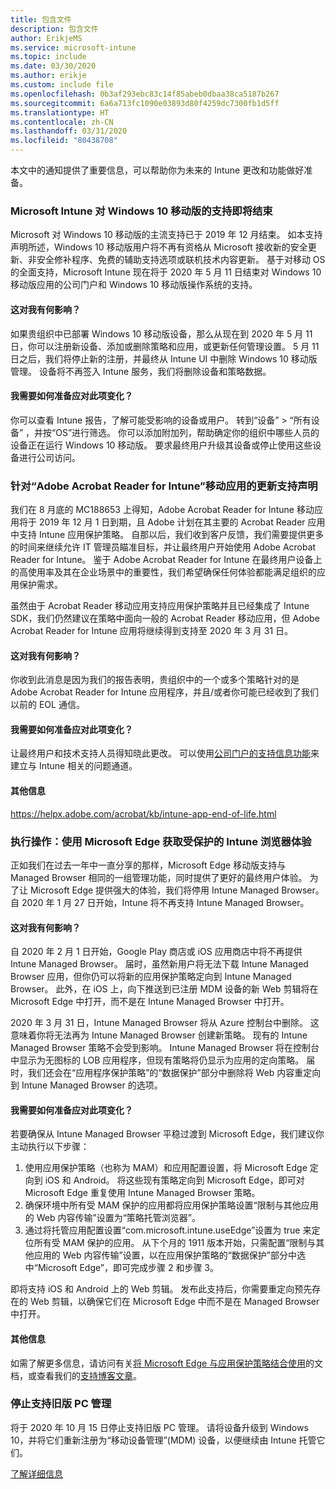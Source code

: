 ```yaml
---
title: 包含文件
description: 包含文件
author: ErikjeMS
ms.service: microsoft-intune
ms.topic: include
ms.date: 03/30/2020
ms.author: erikje
ms.custom: include file
ms.openlocfilehash: 0b3af293ebc83c14f85abeb0dbaa38ca5187b267
ms.sourcegitcommit: 6a6a713fc1090e03893d80f4259dc7300fb1d5ff
ms.translationtype: HT
ms.contentlocale: zh-CN
ms.lasthandoff: 03/31/2020
ms.locfileid: "80438708"
---
```

本文中的通知提供了重要信息，可以帮助你为未来的 Intune 更改和功能做好准备。

### <a name="microsoft-intune-support-for-windows-10-mobile-ending--3544938--"></a>Microsoft Intune 对 Windows 10 移动版的支持即将结束<!--3544938-->
Microsoft 对 Windows 10 移动版的主流支持已于 2019 年 12 月结束。 如本支持声明所述，Windows 10 移动版用户将不再有资格从 Microsoft 接收新的安全更新、非安全修补程序、免费的辅助支持选项或联机技术内容更新。 基于对移动 OS 的全面支持，Microsoft Intune 现在将于 2020 年 5 月 11 日结束对 Windows 10 移动版应用的公司门户和 Windows 10 移动版操作系统的支持。

#### <a name="how-does-this-affect-me"></a>这对我有何影响？
如果贵组织中已部署 Windows 10 移动版设备，那么从现在到 2020 年 5 月 11 日，你可以注册新设备、添加或删除策略和应用，或更新任何管理设置。 5 月 11 日之后，我们将停止新的注册，并最终从 Intune UI 中删除 Windows 10 移动版管理。 设备将不再签入 Intune 服务，我们将删除设备和策略数据。  

#### <a name="what-do-i-need-to-do-to-prepare-for-this-change"></a>我需要如何准备应对此项变化？
你可以查看 Intune 报告，了解可能受影响的设备或用户。 转到“设备”   > “所有设备”  ，并按“OS”进行筛选。 你可以添加附加列，帮助确定你的组织中哪些人员的设备正在运行 Windows 10 移动版。 要求最终用户升级其设备或停止使用这些设备进行公司访问。


### <a name="updated-support-statement-for-adobe-acrobat-reader-for-intune-mobile-app--5746776--"></a>针对“Adobe Acrobat Reader for Intune”移动应用的更新支持声明<!--5746776-->
我们在 8 月底的 MC188653 上得知，Adobe Acrobat Reader for Intune 移动应用将于 2019 年 12 月 1 日到期，且 Adobe 计划在其主要的 Acrobat Reader 应用中支持 Intune 应用保护策略。 自那以后，我们收到客户反馈，我们需要提供更多的时间来继续允许 IT 管理员瞄准目标，并让最终用户开始使用 Adobe Acrobat Reader for Intune。 鉴于 Adobe Acrobat Reader for Intune 在最终用户设备上的高使用率及其在企业场景中的重要性，我们希望确保任何体验都能满足组织的应用保护需求。 

虽然由于 Acrobat Reader 移动应用支持应用保护策略并且已经集成了 Intune SDK，我们仍然建议在策略中面向一般的 Acrobat Reader 移动应用，但 Adobe Acrobat Reader for Intune 应用将继续得到支持至 2020 年 3 月 31 日。 

#### <a name="how-does-this-affect-me"></a>这对我有何影响？
你收到此消息是因为我们的报告表明，贵组织中的一个或多个策略针对的是 Adobe Acrobat Reader for Intune 应用程序，并且/或者你可能已经收到了我们以前的 EOL 通信。 

#### <a name="what-do-i-need-to-do-to-prepare-for-this-change"></a>我需要如何准备应对此项变化？
让最终用户和技术支持人员得知晓此更改。 可以使用[公司门户的支持信息功能](../apps/company-portal-app.md#support-information)来建立与 Intune 相关的问题通道。

#### <a name="additional-information"></a>其他信息
https://helpx.adobe.com/acrobat/kb/intune-app-end-of-life.html

### <a name="take-action-use-microsoft-edge-for-your-protected-intune-browser-experience--5728447--"></a>执行操作：使用 Microsoft Edge 获取受保护的 Intune 浏览器体验<!--5728447-->
正如我们在过去一年中一直分享的那样，Microsoft Edge 移动版支持与 Managed Browser 相同的一组管理功能，同时提供了更好的最终用户体验。 为了让 Microsoft Edge 提供强大的体验，我们将停用 Intune Managed Browser。 自 2020 年 1 月 27 日开始，Intune 将不再支持 Intune Managed Browser。  

#### <a name="how-does-this-affect-me"></a>这对我有何影响？ 
自 2020 年 2 月 1 日开始，Google Play 商店或 iOS 应用商店中将不再提供 Intune Managed Browser。 届时，虽然新用户将无法下载 Intune Managed Browser 应用，但你仍可以将新的应用保护策略定向到 Intune Managed Browser。 此外，在 iOS 上，向下推送到已注册 MDM 设备的新 Web 剪辑将在 Microsoft Edge 中打开，而不是在 Intune Managed Browser 中打开。  

2020 年 3 月 31 日，Intune Managed Browser 将从 Azure 控制台中删除。 这意味着你将无法再为 Intune Managed Browser 创建新策略。 现有的 Intune Managed Browser 策略不会受到影响。 Intune Managed Browser 将在控制台中显示为无图标的 LOB 应用程序，但现有策略将仍显示为应用的定向策略。 届时，我们还会在“应用程序保护策略”的“数据保护”部分中删除将 Web 内容重定向到 Intune Managed Browser 的选项。  

#### <a name="what-do-i-need-to-do-to-prepare-for-this-change"></a>我需要如何准备应对此项变化？ 
若要确保从 Intune Managed Browser 平稳过渡到 Microsoft Edge，我们建议你主动执行以下步骤： 

1. 使用应用保护策略（也称为 MAM）和应用配置设置，将 Microsoft Edge 定向到 iOS 和 Android。 将这些现有策略定向到 Microsoft Edge，即可对 Microsoft Edge 重复使用 Intune Managed Browser 策略。  
2. 确保环境中所有受 MAM 保护的应用都将应用保护策略设置“限制与其他应用的 Web 内容传输”设置为“策略托管浏览器”。 
3. 通过将托管应用配置设置“com.microsoft.intune.useEdge”设置为 true 来定位所有受 MAM 保护的应用。 从下个月的 1911 版本开始，只需配置“限制与其他应用的 Web 内容传输”设置，以在应用保护策略的“数据保护”部分中选中“Microsoft Edge”，即可完成步骤 2 和步骤 3。 

即将支持 iOS 和 Android 上的 Web 剪辑。 发布此支持后，你需要重定向预先存在的 Web 剪辑，以确保它们在 Microsoft Edge 中而不是在 Managed Browser 中打开。 

#### <a name="additional-information"></a>其他信息
如需了解更多信息，请访问有关[将 Microsoft Edge 与应用保护策略结合使用](../apps/manage-microsoft-edge.md)的文档，或查看我们的[支持博客文章](https://techcommunity.microsoft.com/t5/Intune-Customer-Success/Use-Microsoft-Edge-for-your-Protected-Intune-Browser-Experience/ba-p/1004269)。

### <a name="end-of-support-for-legacy-pc-management"></a>停止支持旧版 PC 管理

将于 2020 年 10 月 15 日停止支持旧版 PC 管理。 请将设备升级到 Windows 10，并将它们重新注册为“移动设备管理”(MDM) 设备，以便继续由 Intune 托管它们。

[了解详细信息](https://go.microsoft.com/fwlink/?linkid=2107122)


